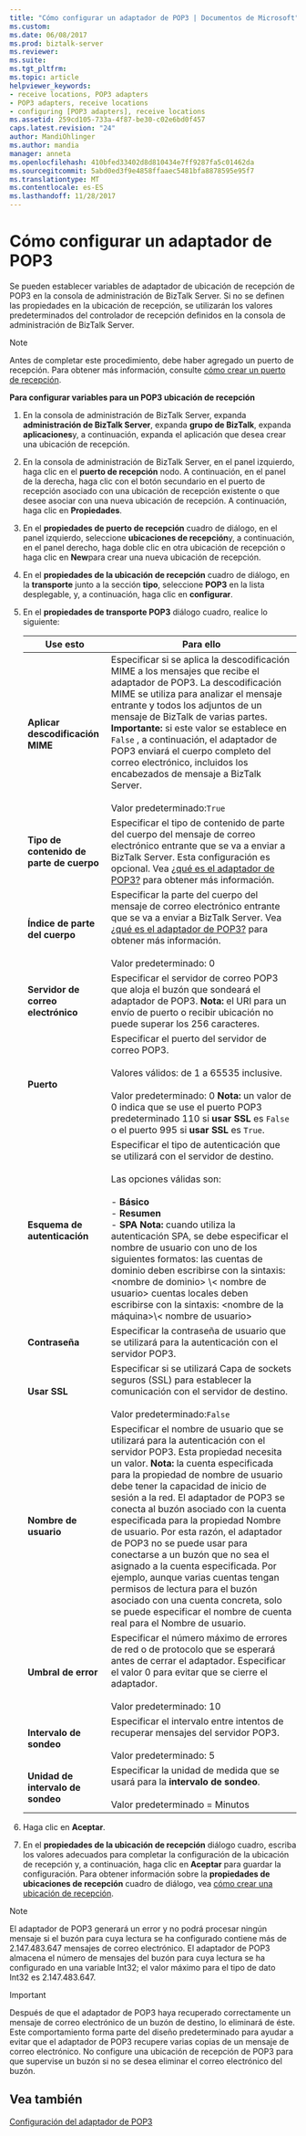 ```yaml
---
title: "Cómo configurar un adaptador de POP3 | Documentos de Microsoft"
ms.custom: 
ms.date: 06/08/2017
ms.prod: biztalk-server
ms.reviewer: 
ms.suite: 
ms.tgt_pltfrm: 
ms.topic: article
helpviewer_keywords:
- receive locations, POP3 adapters
- POP3 adapters, receive locations
- configuring [POP3 adapters], receive locations
ms.assetid: 259cd105-733a-4f87-be30-c02e6bd0f457
caps.latest.revision: "24"
author: MandiOhlinger
ms.author: mandia
manager: anneta
ms.openlocfilehash: 410bfed33402d8d810434e7ff9287fa5c01462da
ms.sourcegitcommit: 5abd0ed3f9e4858ffaaec5481bfa8878595e95f7
ms.translationtype: MT
ms.contentlocale: es-ES
ms.lasthandoff: 11/28/2017
---
```

# <a name="how-to-configure-a-pop3-receive-location"></a>Cómo configurar un adaptador de POP3
Se pueden establecer variables de adaptador de ubicación de recepción de POP3 en la consola de administración de BizTalk Server. Si no se definen las propiedades en la ubicación de recepción, se utilizarán los valores predeterminados del controlador de recepción definidos en la consola de administración de BizTalk Server.  
  
> [!NOTE]
>  Antes de completar este procedimiento, debe haber agregado un puerto de recepción. Para obtener más información, consulte [cómo crear un puerto de recepción](../core/how-to-create-a-receive-port.md).  
  
 **Para configurar variables para un POP3 ubicación de recepción**  
  
1.  En la consola de administración de BizTalk Server, expanda **administración de BizTalk Server**, expanda **grupo de BizTalk**, expanda **aplicaciones**y, a continuación, expanda el aplicación que desea crear una ubicación de recepción.  
  
2.  En la consola de administración de BizTalk Server, en el panel izquierdo, haga clic en el **puerto de recepción** nodo. A continuación, en el panel de la derecha, haga clic con el botón secundario en el puerto de recepción asociado con una ubicación de recepción existente o que desee asociar con una nueva ubicación de recepción. A continuación, haga clic en **Propiedades**.  
  
3.  En el **propiedades de puerto de recepción** cuadro de diálogo, en el panel izquierdo, seleccione **ubicaciones de recepción**y, a continuación, en el panel derecho, haga doble clic en otra ubicación de recepción o haga clic en **New**para crear una nueva ubicación de recepción.  
  
4.  En el **propiedades de la ubicación de recepción** cuadro de diálogo, en la **transporte** junto a la sección **tipo**, seleccione **POP3** en la lista desplegable, y, a continuación, haga clic en **configurar**.  
  
5.  En el **propiedades de transporte POP3** diálogo cuadro, realice lo siguiente:  
  
    |**Use esto**|**Para ello**|  
    |------------------|--------------------|  
    |**Aplicar descodificación MIME**|Especificar si se aplica la descodificación MIME a los mensajes que recibe el adaptador de POP3. La descodificación MIME se utiliza para analizar el mensaje entrante y todos los adjuntos de un mensaje de BizTalk de varias partes. **Importante:** si este valor se establece en `False` , a continuación, el adaptador de POP3 enviará el cuerpo completo del correo electrónico, incluidos los encabezados de mensaje a BizTalk Server. <br /><br /> Valor predeterminado:`True`|  
    |**Tipo de contenido de parte de cuerpo**|Especificar el tipo de contenido de parte del cuerpo del mensaje de correo electrónico entrante que se va a enviar a BizTalk Server. Esta configuración es opcional. Vea [¿qué es el adaptador de POP3?](../core/what-is-the-pop3-adapter.md) para obtener más información.|  
    |**Índice de parte del cuerpo**|Especificar la parte del cuerpo del mensaje de correo electrónico entrante que se va a enviar a BizTalk Server. Vea [¿qué es el adaptador de POP3?](../core/what-is-the-pop3-adapter.md) para obtener más información.<br /><br /> Valor predeterminado: 0|  
    |**Servidor de correo electrónico**|Especificar el servidor de correo POP3 que aloja el buzón que sondeará el adaptador de POP3. **Nota:** el URI para un envío de puerto o recibir ubicación no puede superar los 256 caracteres.|  
    |**Puerto**|Especificar el puerto del servidor de correo POP3.<br /><br /> Valores válidos: de 1 a 65535 inclusive.<br /><br /> Valor predeterminado: 0 **Nota:** un valor de 0 indica que se use el puerto POP3 predeterminado 110 si **usar SSL** es `False` o el puerto 995 si **usar SSL** es `True`.|  
    |**Esquema de autenticación**|Especificar el tipo de autenticación que se utilizará con el servidor de destino.<br /><br /> Las opciones válidas son:<br /><br /> -   **Básico**<br />-   **Resumen**<br />-   **SPA** **Nota:** cuando utiliza la autenticación SPA, se debe especificar el nombre de usuario con uno de los siguientes formatos: las cuentas de dominio deben escribirse con la sintaxis: \<nombre de dominio\> \\< nombre de usuario\> cuentas locales deben escribirse con la sintaxis: \<nombre de la máquina\>\\< nombre de usuario\>|  
    |**Contraseña**|Especificar la contraseña de usuario que se utilizará para la autenticación con el servidor POP3.|  
    |**Usar SSL**|Especificar si se utilizará Capa de sockets seguros (SSL) para establecer la comunicación con el servidor de destino.<br /><br /> Valor predeterminado:`False`|  
    |**Nombre de usuario**|Especificar el nombre de usuario que se utilizará para la autenticación con el servidor POP3. Esta propiedad necesita un valor. **Nota:** la cuenta especificada para la propiedad de nombre de usuario debe tener la capacidad de inicio de sesión a la red. El adaptador de POP3 se conecta al buzón asociado con la cuenta especificada para la propiedad Nombre de usuario. Por esta razón, el adaptador de POP3 no se puede usar para conectarse a un buzón que no sea el asignado a la cuenta especificada. Por ejemplo, aunque varias cuentas tengan permisos de lectura para el buzón asociado con una cuenta concreta, solo se puede especificar el nombre de cuenta real para el Nombre de usuario.|  
    |**Umbral de error**|Especificar el número máximo de errores de red o de protocolo que se esperará antes de cerrar el adaptador. Especificar el valor 0 para evitar que se cierre el adaptador.<br /><br /> Valor predeterminado: 10|  
    |**Intervalo de sondeo**|Especificar el intervalo entre intentos de recuperar mensajes del servidor POP3.<br /><br /> Valor predeterminado: 5|  
    |**Unidad de intervalo de sondeo**|Especificar la unidad de medida que se usará para la **intervalo de sondeo**.<br /><br /> Valor predeterminado = Minutos|  
  
6.  Haga clic en **Aceptar**.  
  
7.  En el **propiedades de la ubicación de recepción** diálogo cuadro, escriba los valores adecuados para completar la configuración de la ubicación de recepción y, a continuación, haga clic en **Aceptar** para guardar la configuración. Para obtener información sobre la **propiedades de ubicaciones de recepción** cuadro de diálogo, vea [cómo crear una ubicación de recepción](../core/how-to-create-a-receive-location.md).  
  
> [!NOTE]
>  El adaptador de POP3 generará un error y no podrá procesar ningún mensaje si el buzón para cuya lectura se ha configurado contiene más de 2.147.483.647 mensajes de correo electrónico. El adaptador de POP3 almacena el número de mensajes del buzón para cuya lectura se ha configurado en una variable Int32; el valor máximo para el tipo de dato Int32 es 2.147.483.647.  
  
> [!IMPORTANT]
>  Después de que el adaptador de POP3 haya recuperado correctamente un mensaje de correo electrónico de un buzón de destino, lo eliminará de éste. Este comportamiento forma parte del diseño predeterminado para ayudar a evitar que el adaptador de POP3 recupere varias copias de un mensaje de correo electrónico. No configure una ubicación de recepción de POP3 para que supervise un buzón si no se desea eliminar el correo electrónico del buzón.  
  
## <a name="see-also"></a>Vea también  
 [Configuración del adaptador de POP3](../core/configuring-the-pop3-adapter.md)